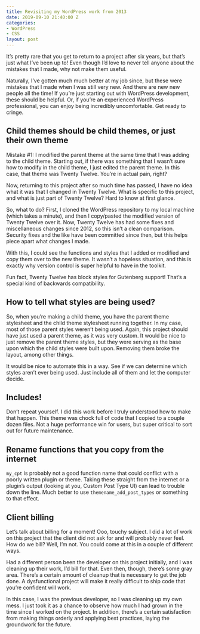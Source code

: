 ```yaml
---
title: Revisiting my WordPress work from 2013
date: 2019-09-10 21:40:00 Z
categories:
- WordPress
- CSS
layout: post
---
```


It’s pretty rare that you get to return to a project after six years, but that’s just what I’ve been up to! Even though I’d love to never tell anyone about the mistakes that I made, why not make them useful.

Naturally, I’ve gotten much much better at my job since, but these were mistakes that I made when I was still very new. And there are new new people all the time! If you’re just starting out with WordPress development, these should be helpful. Or, if you’re an experienced WordPress professional, you can enjoy being incredibly uncomfortable. Get ready to cringe.

## Child themes should be child themes, or just their own theme

Mistake #1: I modified the parent theme at the same time that I was adding to the child theme. Starting out, if there was something that I wasn’t sure how to modify in the child theme, I just edited the parent theme. In this case, that theme was Twenty Twelve. You’re in actual pain, right?

Now, returning to this project after so much time has passed, I have no idea what it was that I changed in Twenty Twelve. What is specific to this project, and what is just part of Twenty Twelve? Hard to know at first glance.

So, what to do? First, I cloned the WordPress repository to my local machine (which takes a minute), and then I copy/pasted the modified version of Twenty Twelve over it. Now, Twenty Twelve has had some fixes and miscellaneous changes since 2012, so this isn’t a clean comparison. Security fixes and the like have been committed since then, but this helps piece apart what changes I made.

With this, I could see the functions and styles that I added or modified and copy them over to the new theme. It wasn’t a hopeless situation, and this is exactly why version control is super helpful to have in the toolkit.

Fun fact, Twenty Twelve has block styles for Gutenberg support! That’s a special kind of backwards compatibility.

## How to tell what styles are being used?

So, when you’re making a child theme, you have the parent theme stylesheet and the child theme stylesheet running together.  In my case, most of those parent styles weren’t being used. Again, this project should have just used a parent theme, as it was very custom. It would be nice to just remove the parent theme styles, but they were serving as the base upon which the child styles were built upon. Removing them broke the layout, among other things.

It would be nice to automate this in a way. See if we can determine which styles aren’t ever being used. Just include all of them and let the computer decide.

## Includes!

Don’t repeat yourself. I did this work before I truly understood how to make that happen. This theme was chock full of code that I copied to a couple dozen files. Not a huge performance win for users, but super critical to sort out for future maintenance.

## Rename functions that you copy from the internet

`my_cpt` is probably not a good function name that could conflict with a poorly written plugin or theme. Taking these straight from the internet or a plugin’s output (looking at you, Custom Post Type UI) can lead to trouble down the line. Much better to use `themename_add_post_types` or something to that effect.

## Client billing

Let’s talk about billing for a moment! Ooo, touchy subject. I did a lot of work on this project that the client did not ask for and will probably never feel. How do we bill? Well, I’m not. You could come at this in a couple of different ways.

Had a different person been the developer on this project initially, and I was cleaning up their work, I’d bill for that. Even then, though, there’s some gray area. There’s a certain amount of cleanup that is necessary to get the job done. A dysfunctional project will make it really difficult to ship code that you’re confident will work.

In this case, I was the previous developer, so I was cleaning up my own mess. I just took it as a chance to observe how much I had grown in the time since I worked on the project. In addition, there’s a certain satisfaction from making things orderly and applying best practices, laying the groundwork for the future.